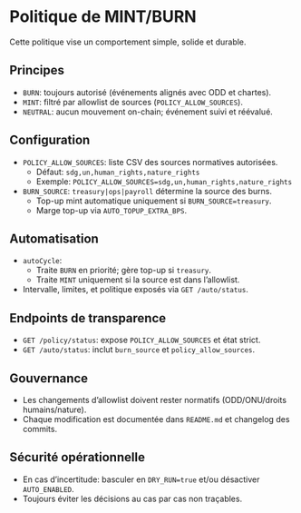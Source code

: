 # Politique de MINT/BURN

Cette politique vise un comportement simple, solide et durable.

## Principes
- `BURN`: toujours autorisé (événements alignés avec ODD et chartes).
- `MINT`: filtré par allowlist de sources (`POLICY_ALLOW_SOURCES`).
- `NEUTRAL`: aucun mouvement on-chain; événement suivi et réévalué.

## Configuration
- `POLICY_ALLOW_SOURCES`: liste CSV des sources normatives autorisées.
  - Défaut: `sdg,un,human_rights,nature_rights`
  - Exemple: `POLICY_ALLOW_SOURCES=sdg,un,human_rights,nature_rights`
- `BURN_SOURCE`: `treasury|ops|payroll` détermine la source des burns.
  - Top-up mint automatique uniquement si `BURN_SOURCE=treasury`.
  - Marge top-up via `AUTO_TOPUP_EXTRA_BPS`.

## Automatisation
- `autoCycle`:
  - Traite `BURN` en priorité; gère top-up si `treasury`.
  - Traite `MINT` uniquement si la source est dans l’allowlist.
- Intervalle, limites, et politique exposés via `GET /auto/status`.

## Endpoints de transparence
- `GET /policy/status`: expose `POLICY_ALLOW_SOURCES` et état strict.
- `GET /auto/status`: inclut `burn_source` et `policy_allow_sources`.

## Gouvernance
- Les changements d’allowlist doivent rester normatifs (ODD/ONU/droits humains/nature).
- Chaque modification est documentée dans `README.md` et changelog des commits.

## Sécurité opérationnelle
- En cas d’incertitude: basculer en `DRY_RUN=true` et/ou désactiver `AUTO_ENABLED`.
- Toujours éviter les décisions au cas par cas non traçables.